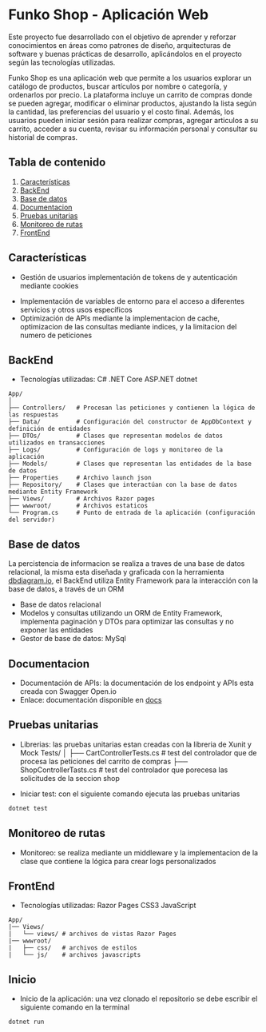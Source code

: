 # Funko Shop - Aplicación Web
Este proyecto fue desarrollado con el objetivo de aprender y reforzar conocimientos en áreas como patrones de diseño, arquitecturas de software y buenas prácticas de desarrollo, aplicándolos en el proyecto según las tecnologías utilizadas.

Funko Shop es una aplicación web que permite a los usuarios explorar un catálogo de productos, buscar artículos por nombre o categoría, y ordenarlos por precio. La plataforma incluye un carrito de compras donde se pueden agregar, modificar o eliminar productos, ajustando la lista según la cantidad, las preferencias del usuario y el costo final. Además, los usuarios pueden iniciar sesión para realizar compras, agregar articulos a su carrito, acceder a su cuenta, revisar su información personal y consultar su historial de compras.
## Tabla de contenido
1. [Características](#características)
3. [BackEnd](#backEnd)
4. [Base de datos](#base-de-datos)
5. [Documentacion](#documentacion)
6. [Pruebas unitarias](#pruebas-unitarias)
7. [Monitoreo de rutas](#monitoreo-de-rutas)
2. [FrontEnd](#frontend)
## Características
- Gestión de usuarios implementación de tokens de y autenticación mediante cookies
<!-- - Integración con API de terceros, utiliza los servicios de stripe para realizar pagos online -->
- Implementación de variables de entorno para el acceso a diferentes servicios y otros usos específicos
- Optimización de APIs mediante la implementacion de cache, optimizacion de las consultas mediante indices, y la limitacion del numero de peticiones
## BackEnd
- Tecnologías utilizadas: C# .NET Core ASP.NET dotnet 
```
App/
│
├── Controllers/   # Procesan las peticiones y contienen la lógica de las respuestas
├── Data/          # Configuración del constructor de AppDbContext y definición de entidades
├── DTOs/          # Clases que representan modelos de datos utilizados en transacciones
├── Logs/          # Configuración de logs y monitoreo de la aplicación
├── Models/        # Clases que representan las entidades de la base de datos
├── Properties     # Archivo launch json
├── Repository/    # Clases que interactúan con la base de datos mediante Entity Framework
├── Views/         # Archivos Razor pages
├── wwwroot/       # Archivos estaticos
└── Program.cs     # Punto de entrada de la aplicación (configuración del servidor)
```
## Base de datos
La percistencia de informacion se realiza a traves de una base de datos relacional, la misma esta diseñada y graficada con la herramienta [dbdiagram.io](https://dbdiagram.io/), el BackEnd utiliza Entity Framework para la interacción con la base de datos, a través de un ORM
- Base de datos relacional
- Modelos y consultas utilizando un ORM de Entity Framework, implementa paginación y DTOs para optimizar las consultas y no exponer las entidades
- Gestor de base de datos: MySql
## Documentacion
- Documentación de APIs: la documentación de los endpoint y APIs esta creada con Swagger Open.io
- Enlace: documentación disponible en [docs](http://localhost:3001/documentation)
## Pruebas unitarias
- Librerias: las pruebas unitarias estan creadas con la libreria de Xunit y Mock
Tests/
│
├── CartControllerTests.cs   # test del controlador que de procesa las peticiones del carrito de compras
├── ShopControllerTasts.cs   # test del controlador que porecesa las solicitudes de la seccion shop

- Iniciar test: con el siguiente comando ejecuta las pruebas unitarias
```bash
dotnet test
```
## Monitoreo de rutas
- Monitoreo: se realiza mediante un middleware y la implementacion de la clase que contiene la lógica para crear logs personalizados
## FrontEnd
- Tecnologías utilizadas: Razor Pages CSS3 JavaScript
```
App/
|── Views/
|   └── views/ # archivos de vistas Razor Pages
|── wwwroot/
|   ├── css/   # archivos de estilos
|   └── js/    # archivos javascripts
```
## Inicio
- Inicio de la aplicación: una vez clonado el repositorio se debe escribir el siguiente comando en la terminal
```bash
dotnet run
```